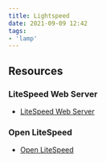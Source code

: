 ```yaml
---
title: Lightspeed
date: 2021-09-09 12:42
tags:
- 'lamp'
---
```


## Resources

### LiteSpeed Web Server

* [LiteSpeed Web Server](https://www.litespeedtech.com/products/litespeed-web-server)

### Open LiteSpeed

* [Open LiteSpeed](https://openlitespeed.org)
